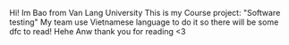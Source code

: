Hi! Im Bao from Van Lang University
This is my Course project: "Software testing"
My team use Vietnamese language to do it so there will be some dfc to read! Hehe
Anw thank you for reading <3
